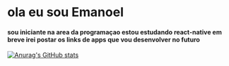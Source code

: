 # ola eu sou Emanoel
#### sou iniciante na area da programaçao estou estudando react-native em breve irei postar os links de apps que vou desenvolver no futuro

[![Anurag's GitHub stats](https://github-readme-stats.vercel.app/api?username=anuraghazra)](https://github.com/anuraghazra/github-readme-stats)
